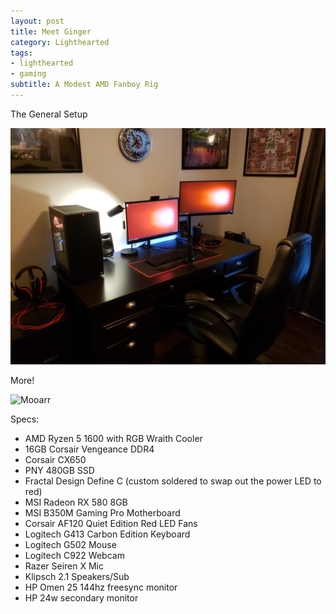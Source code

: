 ```yaml
---
layout: post
title: Meet Ginger
category: Lighthearted
tags:
- lighthearted
- gaming
subtitle: A Modest AMD Fanboy Rig
---
```


The General Setup

![Moar](/img/2018pcbuild1.jpg)

More!

![Mooarr](/img/2018pcbuild4.jpg)

Specs:
- AMD Ryzen 5 1600 with RGB Wraith Cooler
- 16GB Corsair Vengeance DDR4
- Corsair CX650
- PNY 480GB SSD
- Fractal Design Define C (custom soldered to swap out the power LED to red)
- MSI Radeon RX 580 8GB
- MSI B350M Gaming Pro Motherboard
- Corsair AF120 Quiet Edition Red LED Fans
- Logitech G413 Carbon Edition Keyboard
- Logitech G502 Mouse
- Logitech C922 Webcam
- Razer Seiren X Mic
- Klipsch 2.1 Speakers/Sub
- HP Omen 25 144hz freesync monitor
- HP 24w secondary monitor


